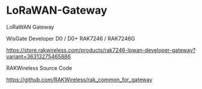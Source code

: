 # LoRaWAN-Gateway
LoRaWAN Gateway

WisGate Developer D0 / D0+
RAK7246 / RAK7246G

https://store.rakwireless.com/products/rak7246-lpwan-developer-gateway?variant=36313275465886

RAKWireless Source Code

https://github.com/RAKWireless/rak_common_for_gateway
